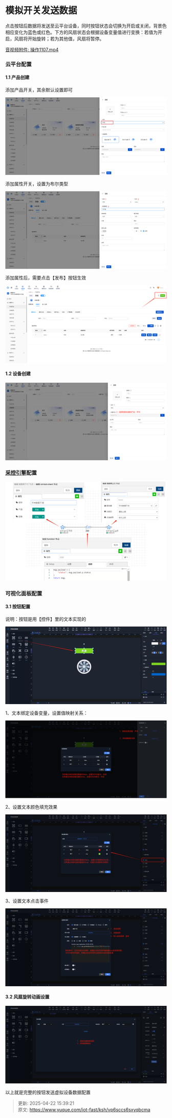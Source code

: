 # 模拟开关发送数据

点击按钮后数据将发送至云平台设备，同时按钮状态会切换为开启或关闭，背景色相应变化为蓝色或红色。下方的风扇状态会根据设备变量值进行变换：若值为开启，风扇将开始旋转；若为其他值，风扇将暂停。

[音视频附件: 操作1107.mp4](./attachments/kg-MJS7116gn2ZNy\操作1107.mp4)

### 云平台配置

#### 1.1 产品创建

添加产品开关，其余默认设置即可

![1730967734247-d4554425-af3b-45c7-beb6-503bbeb502b5.png](./img/kg-MJS7116gn2ZNy/1730967734247-d4554425-af3b-45c7-beb6-503bbeb502b5-748970.png)

添加属性开关，设置为布尔类型

![1730967817593-d2cd6866-2338-4dfc-a328-f1a046c36ba8.png](./img/kg-MJS7116gn2ZNy/1730967817593-d2cd6866-2338-4dfc-a328-f1a046c36ba8-975841.png)

添加属性后，需要点击【发布】按钮生效

![1730967864174-96c238d8-74c1-495f-8d05-aa7cf887792c.png](./img/kg-MJS7116gn2ZNy/1730967864174-96c238d8-74c1-495f-8d05-aa7cf887792c-320108.png)

#### 1.2 设备创建

![1730967988625-d800568c-43d2-46bc-bf3b-38e3d876c918.png](./img/kg-MJS7116gn2ZNy/1730967988625-d800568c-43d2-46bc-bf3b-38e3d876c918-069514.png)

### [采控引擎](https://www.yuque.com/iot-fast/ckyq?#%20《采控引擎》)配置

![1730967493764-901912d2-13ca-4d1f-8075-6caa84d5dcc4.png](./img/kg-MJS7116gn2ZNy/1730967493764-901912d2-13ca-4d1f-8075-6caa84d5dcc4-939261.png)

### 可视化面板配置

#### 3.1 按钮配置

说明：按钮是用【控件】里的文本实现的

![1730964926579-35f1a271-7b9a-4756-b9a3-2d00e3a6d7e0.png](./img/kg-MJS7116gn2ZNy/1730964926579-35f1a271-7b9a-4756-b9a3-2d00e3a6d7e0-940709.png)

1、文本绑定设备变量，设置值映射关系：

![1730965180089-548ea888-6e4a-4fa1-ae85-dc929c9a3764.png](./img/kg-MJS7116gn2ZNy/1730965180089-548ea888-6e4a-4fa1-ae85-dc929c9a3764-368732.png)

2、设置文本颜色填充效果

![1730965334082-aec3aab5-de0f-4d35-8781-ea38cecd8ef0.png](./img/kg-MJS7116gn2ZNy/1730965334082-aec3aab5-de0f-4d35-8781-ea38cecd8ef0-776838.png)

3、设置文本点击事件

![1730965837940-1156b959-3adc-496c-b947-c9c9533141e3.png](./img/kg-MJS7116gn2ZNy/1730965837940-1156b959-3adc-496c-b947-c9c9533141e3-509704.png)

#### 3.2 风扇旋转动画设置

![1730966179941-d0dec0fe-5ea2-47c2-be93-17d73d50c33e.png](./img/kg-MJS7116gn2ZNy/1730966179941-d0dec0fe-5ea2-47c2-be93-17d73d50c33e-077105.png)

以上就是完整的按钮发送虚拟设备数据配置


> 更新: 2025-04-22 15:39:21  
> 原文: <https://www.yuque.com/iot-fast/ksh/vp6sccs6sxyqbcma>